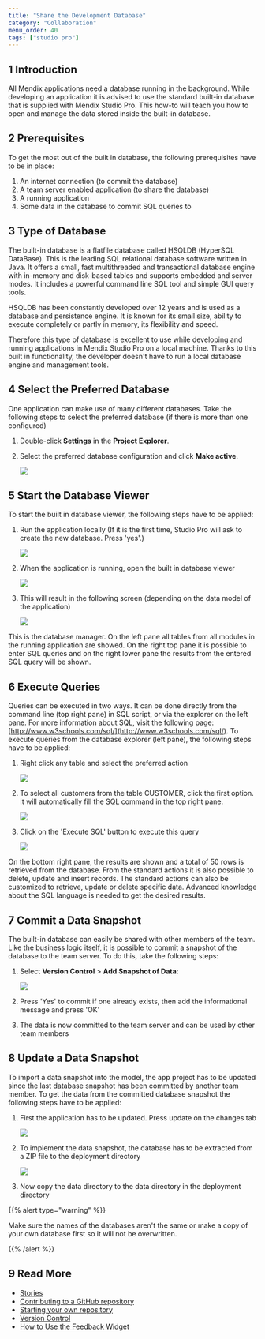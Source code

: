 ```yaml
---
title: "Share the Development Database"
category: "Collaboration"
menu_order: 40
tags: ["studio pro"]
---
```


## 1 Introduction

All Mendix applications need a database running in the background. While developing an application it is advised to use the standard built-in database that is supplied with Mendix Studio Pro. This how-to will teach you how to open and manage the data stored inside the built-in database.

## 2 Prerequisites

To get the most out of the built in database, the following prerequisites have to be in place:

1.  An internet connection (to commit the database)
2.  A team server enabled application (to share the database)
3.  A running application
4.  Some data in the database to commit SQL queries to

## 3 Type of Database

The built-in database is a flatfile database called HSQLDB (HyperSQL DataBase). This is the leading SQL relational database software written in Java. It offers a small, fast multithreaded and transactional database engine with in-memory and disk-based tables and supports embedded and server modes. It includes a powerful command line SQL tool and simple GUI query tools.

HSQLDB has been constantly developed over 12 years and is used as a database and persistence engine. It is known for its small size, ability to execute completely or partly in memory, its flexibility and speed.

Therefore this type of database is excellent to use while developing and running applications in Mendix Studio Pro on a local machine. Thanks to this built in functionality, the developer doesn't have to run a local database engine and management tools.

## 4 Select the Preferred Database

One application can make use of many different databases. Take the following steps to select the preferred database (if there is more than one configured)

1.  Double-click **Settings** in the **Project Explorer**.
2.  Select the preferred database configuration and click **Make active**.
  
    ![](attachments/18448637/18580427.png)

## 5 Start the Database Viewer

To start the built in database viewer, the following steps have to be applied:

1.  Run the application locally (If it is the first time, Studio Pro will ask to create the new database. Press 'yes'.)

    ![](attachments/18448637/18580426.png)

2.  When the application is running, open the built in database viewer

    ![](attachments/18448637/18580425.png) 

3.  This will result in the following screen (depending on the data model of the application)

    ![](attachments/18448637/18580424.png)

This is the database manager. On the left pane all tables from all modules in the running application are showed. On the right top pane it is possible to enter SQL queries and on the right lower pane the results from the entered SQL query will be shown.

## 6 Execute Queries

Queries can be executed in two ways. It can be done directly from the command line (top right pane) in SQL script, or via the explorer on the left pane. For more information about SQL, visit the following page: [http://www.w3schools.com/sql/](http://www.w3schools.com/sql/). To execute queries from the database explorer (left pane), the following steps have to be applied:

1.  Right click any table and select the preferred action

    ![](attachments/18448637/18580423.png)

2.  To select all customers from the table CUSTOMER, click the first option. It will automatically fill the SQL command in the top right pane.

    ![](attachments/18448637/18580422.png)

3.  Click on the 'Execute SQL' button to execute this query

    ![](attachments/18448637/18580421.png)

On the bottom right pane, the results are shown and a total of 50 rows is retrieved from the database. From the standard actions it is also possible to delete, update and insert records. The standard actions can also be customized to retrieve, update or delete specific data. Advanced knowledge about the SQL language is needed to get the desired results.

## 7 Commit a Data Snapshot

The built-in database can easily be shared with other members of the team. Like the business logic itself, it is possible to commit a snapshot of the database to the team server. To do this, take the following steps:

1.  Select **Version Control** > **Add Snapshot of Data**:

    ![](attachments/18448637/18580420.png)

2.  Press 'Yes' to commit if one already exists, then add the informational message and press 'OK'
3.  The data is now committed to the team server and can be used by other team members

## 8 Update a Data Snapshot

To import a data snapshot into the model, the app project has to be updated since the last database snapshot has been committed by another team member. To get the data from the committed database snapshot the following steps have to be applied:

1.  First the application has to be updated. Press update on the changes tab

    ![](attachments/18448637/18580419.png)

2.  To implement the data snapshot, the database has to be extracted from a ZIP file to the deployment directory

    ![](attachments/18448637/18580417.png)

3.  Now copy the data directory to the data directory in the deployment directory

{{% alert type="warning" %}}

Make sure the names of the databases aren't the same or make a copy of your own database first so it will not be overwritten.

{{% /alert %}}

## 9 Read More

*   [Stories](/developerportal/collaborate/stories)
*   [Contributing to a GitHub repository](contribute-to-a-github-repository)
*   [Starting your own repository](starting-your-own-repository)
*   [Version Control](/refguide/version-control)
*   [How to Use the Feedback Widget](/developerportal/collaborate/use-feedback-widget)
